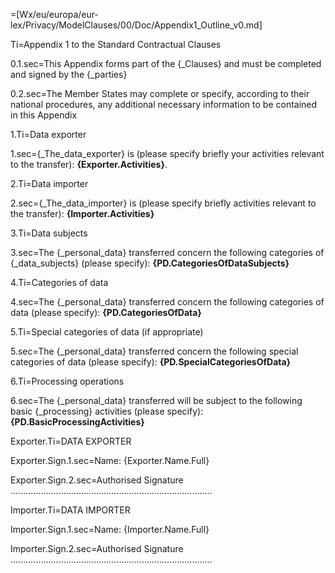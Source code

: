 =[Wx/eu/europa/eur-lex/Privacy/ModelClauses/00/Doc/Appendix1_Outline_v0.md]

Ti=Appendix 1 to the Standard Contractual Clauses

0.1.sec=This Appendix forms part of the {_Clauses} and must be completed and signed by the {_parties}

0.2.sec=The Member States may complete or specify, according to their national procedures, any additional necessary information to be contained in this Appendix

1.Ti=Data exporter

1.sec={_The_data_exporter} is (please specify briefly your activities relevant to the transfer): <b>{Exporter.Activities}</b>.

2.Ti=Data importer

2.sec={_The_data_importer} is (please specify briefly activities relevant to the transfer): <b>{Importer.Activities}</b>

3.Ti=Data subjects

3.sec=The {_personal_data} transferred concern the following categories of {_data_subjects} (please specify):  <b>{PD.CategoriesOfDataSubjects}</b>

4.Ti=Categories of data

4.sec=The {_personal_data} transferred concern the following categories of data (please specify): <b>{PD.CategoriesOfData}</b>

5.Ti=Special categories of data (if appropriate)

5.sec=The {_personal_data} transferred concern the following special categories of data (please specify):  <b>{PD.SpecialCategoriesOfData}</b>

6.Ti=Processing operations

6.sec=The {_personal_data} transferred will be subject to the following basic {_processing} activities (please specify): <b>{PD.BasicProcessingActivities}</b>

Exporter.Ti=DATA EXPORTER

Exporter.Sign.1.sec=Name: {Exporter.Name.Full}

Exporter.Sign.2.sec=Authorised Signature ................................................................................

Importer.Ti=DATA IMPORTER

Importer.Sign.1.sec=Name: {Importer.Name.Full}

Importer.Sign.2.sec=Authorised Signature ................................................................................